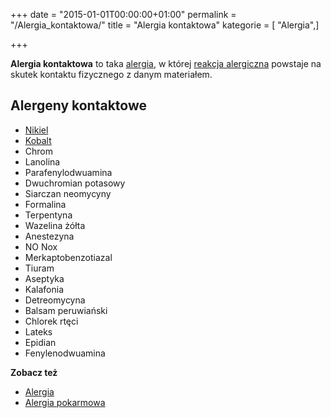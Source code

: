 +++
date = "2015-01-01T00:00:00+01:00"
permalink = "/Alergia_kontaktowa/"
title = "Alergia kontaktowa"
kategorie = [ "Alergia",]

+++

**Alergia kontaktowa** to taka [alergia](/atopedia/Alergia "wikilink"), w której [reakcja alergiczna](/atopedia/Reakcja_alergiczna "wikilink") powstaje na skutek kontaktu fizycznego z danym materiałem.

Alergeny kontaktowe
-------------------

-   [Nikiel](/atopedia/Nikiel "wikilink")
-   [Kobalt](/atopedia/Kobalt "wikilink")
-   Chrom
-   Lanolina
-   Parafenylodwuamina
-   Dwuchromian potasowy
-   Siarczan neomycyny
-   Formalina
-   Terpentyna
-   Wazelina żółta
-   Anestezyna
-   NO Nox
-   Merkaptobenzotiazal
-   Tiuram
-   Aseptyka
-   Kalafonia
-   Detreomycyna
-   Balsam peruwiański
-   Chlorek rtęci
-   Lateks
-   Epidian
-   Fenylenodwuamina

**Zobacz też**

-   [Alergia](/atopedia/Alergia "wikilink")
-   [Alergia pokarmowa](/atopedia/Alergia_pokarmowa "wikilink")
